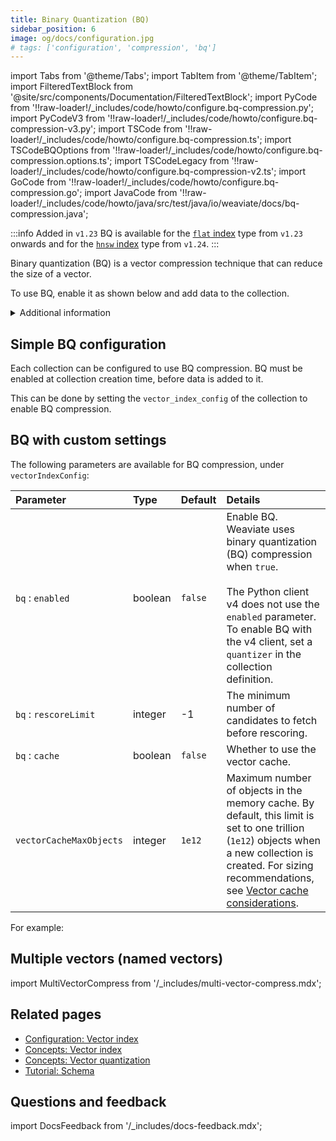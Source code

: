 ```yaml
---
title: Binary Quantization (BQ)
sidebar_position: 6
image: og/docs/configuration.jpg
# tags: ['configuration', 'compression', 'bq']
---
```


import Tabs from '@theme/Tabs';
import TabItem from '@theme/TabItem';
import FilteredTextBlock from '@site/src/components/Documentation/FilteredTextBlock';
import PyCode from '!!raw-loader!/_includes/code/howto/configure.bq-compression.py';
import PyCodeV3 from '!!raw-loader!/_includes/code/howto/configure.bq-compression-v3.py';
import TSCode from '!!raw-loader!/_includes/code/howto/configure.bq-compression.ts';
import TSCodeBQOptions from '!!raw-loader!/_includes/code/howto/configure.bq-compression.options.ts';
import TSCodeLegacy from '!!raw-loader!/_includes/code/howto/configure.bq-compression-v2.ts';
import GoCode from '!!raw-loader!/_includes/code/howto/configure.bq-compression.go';
import JavaCode from '!!raw-loader!/_includes/code/howto/java/src/test/java/io/weaviate/docs/bq-compression.java';

:::info Added in `v1.23`
BQ is available for the [`flat` index](/developers/weaviate/concepts/vector-index.md#flat-index) type from `v1.23` onwards and for the [`hnsw` index](/developers/weaviate/concepts/vector-index.md#hnsw-index)  type from `v1.24`.
:::

Binary quantization (BQ) is a vector compression technique that can reduce the size of a vector.

To use BQ, enable it as shown below and add data to the collection.

<details>
  <summary>Additional information</summary>

- How to [set the index type](/developers/weaviate/manage-data/collections.mdx#ve)

</details>


## Simple BQ configuration

Each collection can be configured to use BQ compression. BQ must be enabled at collection creation time, before data is added to it.

This can be done by setting the `vector_index_config` of the collection to enable BQ compression.

<Tabs groupId="languages">
  <TabItem value="py" label="Python Client v4">
      <FilteredTextBlock
        text={PyCode}
        startMarker="# START EnableBQ"
        endMarker="# END EnableBQ"
        language="py"
      />
  </TabItem>

  <TabItem value="py3" label="Python Client v3">
      <FilteredTextBlock
        text={PyCodeV3}
        startMarker="# START EnableBQ"
        endMarker="# END EnableBQ"
        language="pyv3"
      />
  </TabItem>

  <TabItem value="js" label="JS/TS Client v3">
      <FilteredTextBlock
        text={TSCode}
        startMarker="// START EnableBQ"
        endMarker="// END EnableBQ"
        language="ts"
      />
  </TabItem>

  <TabItem value="js2" label="JS/TS Client v2">
      <FilteredTextBlock
        text={TSCodeLegacy}
        startMarker="// START EnableBQ"
        endMarker="// END EnableBQ"
        language="tsv2"
      />
  </TabItem>

  <TabItem value="go" label="Go">
    <FilteredTextBlock
      text={GoCode}
      startMarker="// START EnableBQ"
      endMarker="// END EnableBQ"
      language="go"
    />
  </TabItem>

  <TabItem value="java" label="Java">
    <FilteredTextBlock
      text={JavaCode}
      startMarker="// START EnableBQ"
      endMarker="// END EnableBQ"
      language="java"
    />
  </TabItem>
</Tabs>


## BQ with custom settings

The following parameters are available for BQ compression, under `vectorIndexConfig`:

| Parameter | Type | Default | Details |
| :-- | :-- | :-- | :-- |
| `bq` : `enabled` | boolean | `false` | Enable BQ. Weaviate uses binary quantization (BQ) compression when `true`.  <br/><br/> The Python client v4 does not use the `enabled` parameter. To enable BQ with the v4 client, set a `quantizer` in the collection definition. |
| `bq` : `rescoreLimit` | integer | -1 | The minimum number of candidates to fetch before rescoring. |
| `bq` : `cache` | boolean | `false` | Whether to use the vector cache. |
| `vectorCacheMaxObjects` | integer | `1e12` | Maximum number of objects in the memory cache. By default, this limit is set to one trillion (`1e12`) objects when a new collection is created. For sizing recommendations, see [Vector cache considerations](/developers/weaviate/concepts/vector-index.md#vector-cache-considerations). |


For example:

<Tabs groupId="languages">
  <TabItem value="py" label="Python Client v4">
      <FilteredTextBlock
        text={PyCode}
        startMarker="# START BQWithOptions"
        endMarker="# END BQWithOptions"
        language="py"
      />
  </TabItem>

  <TabItem value="py3" label="Python Client v3">
      <FilteredTextBlock
        text={PyCodeV3}
        startMarker="# START BQWithOptions"
        endMarker="# END BQWithOptions"
        language="pyv3"
      />
  </TabItem>

  <TabItem value="js" label="JS/TS Client v3">
      <FilteredTextBlock
        text={TSCodeBQOptions}
        startMarker="// START BQWithOptions"
        endMarker="// END BQWithOptions"
        language="ts"
      />
  </TabItem>

  <TabItem value="js2" label="JS/TS Client v2">
      <FilteredTextBlock
        text={TSCodeLegacy}
        startMarker="// START BQWithOptions"
        endMarker="// END BQWithOptions"
        language="tsv2"
      />
  </TabItem>

  <TabItem value="go" label="Go">
    <FilteredTextBlock
      text={GoCode}
      startMarker="// START BQWithOptions"
      endMarker="// END BQWithOptions"
      language="go"
    />
  </TabItem>

  <TabItem value="java" label="Java">
    <FilteredTextBlock
      text={JavaCode}
      startMarker="// START BQWithOptions"
      endMarker="// END BQWithOptions"
      language="java"
    />
  </TabItem>
</Tabs>

## Multiple vectors (named vectors)

import MultiVectorCompress from '/_includes/multi-vector-compress.mdx';

<MultiVectorCompress />

## Related pages
- [Configuration: Vector index](/developers/weaviate/config-refs/schema/vector-index.md)
- [Concepts: Vector index](/developers/weaviate/concepts/vector-index.md)
- [Concepts: Vector quantization](/developers/weaviate/concepts/vector-quantization.md)
- [Tutorial: Schema](/developers/weaviate/starter-guides/schema)

## Questions and feedback

import DocsFeedback from '/_includes/docs-feedback.mdx';

<DocsFeedback/>
